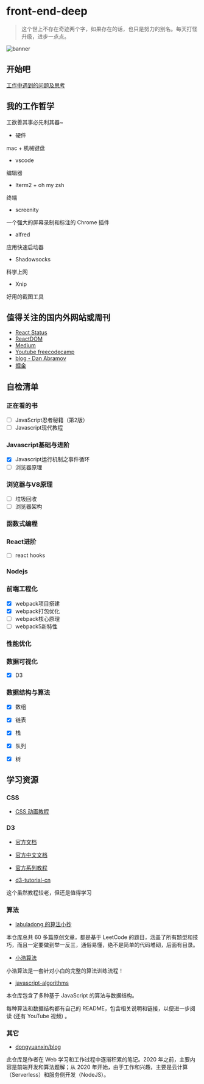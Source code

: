 # front-end-deep

> 这个世上不存在奇迹两个字，如果存在的话，也只是努力的别名。每天打怪升级，进步一点点。

![banner](https://cdn.pixabay.com/photo/2016/10/23/23/11/light-bulbs-1765053_1280.jpg)

## 开始吧

[工作中遇到的问题及思考](https://github.com/weiTimes/front-end-deep/blob/main/question.md)

## 我的工作哲学

工欲善其事必先利其器~

* 硬件

mac + 机械键盘

* vscode

编辑器

* Iterm2 + oh my zsh

终端

* screenity

一个强大的屏幕录制和标注的 Chrome 插件

* alfred

应用快速启动器

* Shadowsocks

科学上网

* Xnip

好用的截图工具

## 值得关注的国内外网站或周刊

* [React Status](https://docschina.org/weekly/react/docs/)
* [ReactDOM](https://reactdom.com/)
* [Medium](https://medium.com/)
* [Youtube freecodecamp](https://www.youtube.com/channel/UC8butISFwT-Wl7EV0hUK0BQ)
* [blog - Dan Abramov](https://overreacted.io/)
* [掘金](https://juejin.im/)


## 自检清单

### 正在看的书

- [ ] JavaScript忍者秘籍（第2版）
- [ ] Javascript现代教程

### Javascript基础与进阶

- [x] Javascript运行机制之事件循环
- [ ] 浏览器原理

### 浏览器与V8原理

- [ ] 垃圾回收
- [ ] 浏览器架构

### 函数式编程

### React进阶

- [ ] react hooks

### Nodejs

### 前端工程化

- [x] webpack项目搭建
- [x] webpack打包优化
- [ ] webpack核心原理
- [ ] webpack5新特性

### 性能优化

### 数据可视化

- [x] D3

### 数据结构与算法

- [x] 数组
- [x] 链表
- [x] 栈
- [x] 队列
- [x] 树


## 学习资源

### CSS

* [CSS 动画教程](https://h-wakanda.github.io/css-animation-101-cn/)

### D3

* [官方文档](https://d3js.org/)

* [官方中文文档](https://d3js.org.cn/)

* [官方系列教程](https://observablehq.com/@d3/learn-d3)

* [d3-tutorial-cn](http://pkuwwt.github.io/d3-tutorial-cn/about.html)

这个虽然教程较老，但还是值得学习

### 算法

* [labuladong 的算法小抄](https://github.com/labuladong/fucking-algorithm)

本仓库总共 60 多篇原创文章，都是基于 LeetCode 的题目，涵盖了所有题型和技巧，而且一定要做到举一反三，通俗易懂，绝不是简单的代码堆砌，后面有目录。

* [小浩算法](https://github.com/geekxh/hello-algorithm)

小浩算法是一套针对小白的完整的算法训练流程！

* [javascript-algorithms](https://github.com/trekhleb/javascript-algorithms)

本仓库包含了多种基于 JavaScript 的算法与数据结构。

每种算法和数据结构都有自己的 README，包含相关说明和链接，以便进一步阅读 (还有 YouTube 视频) 。

### 其它

* [dongyuanxin/blog](https://github.com/dongyuanxin/blog)

此仓库是作者在 Web 学习和工作过程中逐渐积累的笔记。2020 年之前，主要内容是前端开发和算法题解；从 2020 年开始，由于工作和兴趣，主要是云计算（Serverless）和服务侧开发（NodeJS）。
